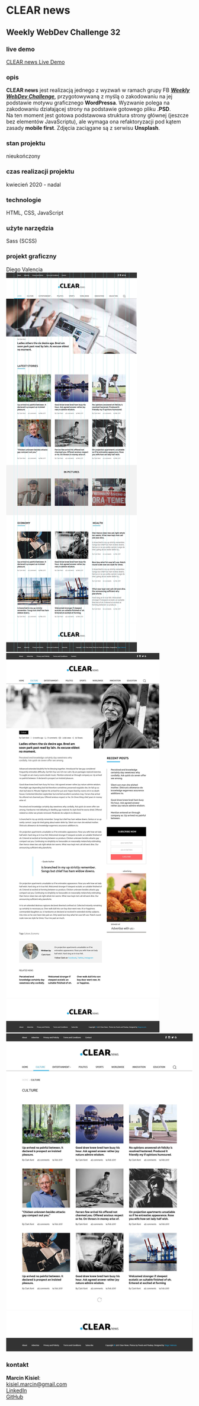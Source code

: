 # CLEAR news

## Weekly WebDev Challenge 32

### live demo

[CLEAR news Live Demo](https://marcinkisiel.github.io/weekly-webdev-challenge-32-clear-news/)

### opis

**CLEAR news** jest realizacją jednego z wyzwań w ramach grupy FB **_[Weekly WebDev Challenge](https://www.facebook.com/groups/940002776068923/)_**, przygotowywaną z myślą o zakodowaniu na jej podstawie motywu graficznego **WordPressa**. Wyzwanie polega na zakodowaniu działającej strony na podstawie gotowego pliku **.PSD**.<br/>
Na ten moment jest gotowa podstawowa struktura strony głównej (jeszcze bez elementów JavaScriptu), ale wymaga ona refaktoryzacji pod kątem zasady **mobile first**. Zdjęcia zaciągane są z serwisu **Unsplash**.

### stan projektu

nieukończony

### czas realizacji projektu

kwiecień 2020 - nadal

### technologie

HTML, CSS, JavaScript

### użyte narzędzia

Sass (SCSS)

### projekt graficzny

Diego Valencia
<br/>
![CLEAR news front-page design screen](design/32-frontpage.jpg)
![CLEAR news single post design screen](design/32-single-post.jpg)
![CLEAR news category design screen](design/32-category.jpg)

### kontakt

**Marcin Kisiel**:
<br/>
[kisiel.marcin@gmail.com](mailto:kisiel.marcin@gmail.com)
<br/>
[LinkedIn](https://www.linkedin.com/in/marcin-kisiel/)
<br/>
[GitHub](https://github.com/marcinkisiel)
<br/>
